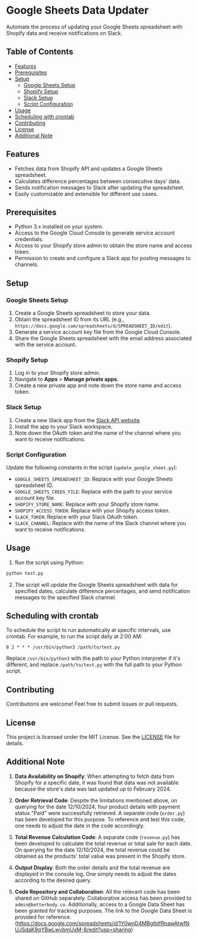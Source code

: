 
# Google Sheets Data Updater

Automate the process of updating your Google Sheets spreadsheet with Shopify data and receive notifications on Slack.

## Table of Contents

- [Features](#features)
- [Prerequisites](#prerequisites)
- [Setup](#setup)
  - [Google Sheets Setup](#google-sheets-setup)
  - [Shopify Setup](#shopify-setup)
  - [Slack Setup](#slack-setup)
  - [Script Configuration](#script-configuration)
- [Usage](#usage)
- [Scheduling with crontab](#scheduling-with-crontab)
- [Contributing](#contributing)
- [License](#license)
- [Additional Note](#additional-note)

## Features

- Fetches data from Shopify API and updates a Google Sheets spreadsheet.
- Calculates difference percentages between consecutive days' data.
- Sends notification messages to Slack after updating the spreadsheet.
- Easily customizable and extensible for different use cases.

## Prerequisites

- Python 3.x installed on your system.
- Access to the Google Cloud Console to generate service account credentials.
- Access to your Shopify store admin to obtain the store name and access token.
- Permission to create and configure a Slack app for posting messages to channels.

## Setup

### Google Sheets Setup

1. Create a Google Sheets spreadsheet to store your data.
2. Obtain the spreadsheet ID from its URL (e.g., `https://docs.google.com/spreadsheets/d/SPREADSHEET_ID/edit`).
3. Generate a service account key file from the Google Cloud Console.
4. Share the Google Sheets spreadsheet with the email address associated with the service account.

### Shopify Setup

1. Log in to your Shopify store admin.
2. Navigate to **Apps** > **Manage private apps**.
3. Create a new private app and note down the store name and access token.

### Slack Setup

1. Create a new Slack app from the [Slack API website](https://api.slack.com/apps).
2. Install the app to your Slack workspace.
3. Note down the OAuth token and the name of the channel where you want to receive notifications.

### Script Configuration

Update the following constants in the script (`update_google_sheet.py`):

- `GOOGLE_SHEETS_SPREADSHEET_ID`: Replace with your Google Sheets spreadsheet ID.
- `GOOGLE_SHEETS_CREDS_FILE`: Replace with the path to your service account key file.
- `SHOPIFY_STORE_NAME`: Replace with your Shopify store name.
- `SHOPIFY_ACCESS_TOKEN`: Replace with your Shopify access token.
- `SLACK_TOKEN`: Replace with your Slack OAuth token.
- `SLACK_CHANNEL`: Replace with the name of the Slack channel where you want to receive notifications.

## Usage

1. Run the script using Python:

```bash
python test.py
```

2. The script will update the Google Sheets spreadsheet with data for specified dates, calculate difference percentages, and send notification messages to the specified Slack channel.

## Scheduling with crontab

To schedule the script to run automatically at specific intervals, use crontab. For example, to run the script daily at 2:00 AM:

```
0 2 * * * /usr/bin/python3 /path/to/test.py
```

Replace `/usr/bin/python3` with the path to your Python interpreter if it's different, and replace `/path/to/test.py` with the full path to your Python script.

## Contributing

Contributions are welcome! Feel free to submit issues or pull requests.

## License

This project is licensed under the MIT License. See the [LICENSE](LICENSE) file for details.


## Additional Note

1. **Data Availability on Shopify**: When attempting to fetch data from Shopify for a specific date, it was found that data was not available because the store's data was last updated up to February 2024.

2. **Order Retrieval Code**: Despite the limitations mentioned above, on querying for the date 12/10/2024, four product details with payment status "Paid" were successfully retrieved. A separate code (`order.py`) has been developed for this purpose. To reference and test this code, one needs to adjust the date in the code accordingly.

3. **Total Revenue Calculation Code**: A separate code (`revenue.py`) has been developed to calculate the total revenue or total sale for each date. On querying for the date 12/10/2024, the total revenue could be obtained as the products' total value was present in the Shopify store.

4. **Output Display**: Both the order details and the total revenue are displayed in the console log. One simply needs to adjust the dates according to the desired query.

5. **Code Repository and Collaboration**: All the relevant code has been shared on GitHub separately. Collaborative access has been provided to `admin@betterbody.co`. Additionally, access to a Google Data Sheet has been granted for tracking purposes. The link to the Google Data Sheet is provided for reference.(https://docs.google.com/spreadsheets/d/1Y0wnD4MBglbtfRnawAtwfNUJSdaK9qYBwLwvbmUxM-8/edit?usp=sharing)


 ```
